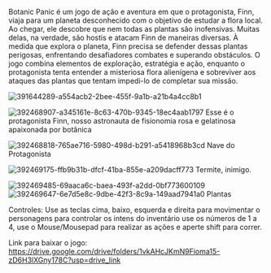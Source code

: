 Botanic Panic é um jogo de ação e aventura em que o protagonista, Finn, viaja para um planeta desconhecido com o objetivo de estudar a flora local. Ao chegar, ele descobre que nem todas as plantas são inofensivas. Muitas delas, na verdade, são hostis e atacam Finn de maneiras diversas. À medida que explora o planeta, Finn precisa se defender dessas plantas perigosas, enfrentando desafiadores combates e superando obstáculos. O jogo combina elementos de exploração, estratégia e ação, enquanto o protagonista tenta entender a misteriosa flora alienígena e sobreviver aos ataques das plantas que tentam impedi-lo de completar sua missão.

![391644289-a554acb2-2bee-455f-9a1b-a21b4a4cc8b1](https://github.com/user-attachments/assets/1a17dae4-2f82-4dd0-b2a1-6366fb5f8f3a)

![392468907-a345161e-8c63-470b-9345-18ec4aab1797](https://github.com/user-attachments/assets/4302b52a-df2d-46e5-8867-fd3f34ff9aad) Esse é o protagonista Finn, nosso astronauta de fisionomia rosa e gelatinosa apaixonada por botânica

![392468818-765ae716-5980-498d-b291-a5418968b3cd](https://github.com/user-attachments/assets/5154eb68-01a7-40f6-8567-ad9c2e543544) Nave do Protagonista


![392469175-ffb9b31b-dfcf-41ba-855e-a209dacff773](https://github.com/user-attachments/assets/9c42a8d7-7fbb-42a8-8c0c-09e67cf807a5)
 Termite, inimigo.

![392469485-69aaca6c-baea-493f-a2dd-0bf773600109](https://github.com/user-attachments/assets/7775daa9-2f17-4089-b4fd-d655fad7cfe0) ![392469647-6e7d5e8c-9dbe-42f3-8c9a-149aad7941a0](https://github.com/user-attachments/assets/f0911371-3e8c-4761-90d1-89fd28e49146) Plantas

Controles: Use as teclas cima, baixo, esquerda e direita para movimentar o personagens para controlar os intens do inventário use os números de 1 a 4, use o Mouse/Mousepad para realizar as ações e aperte shift para correr.

Link para baixar o jogo: https://drive.google.com/drive/folders/1vkAHcJKmN9Fioma15-zD6H3lXGny178C?usp=drive_link


